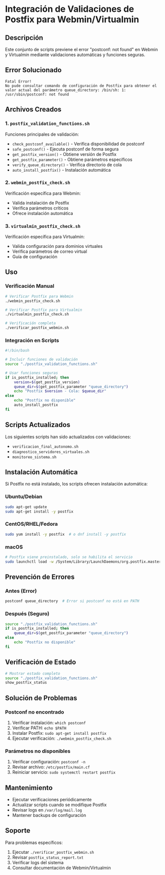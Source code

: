 # Integración de Validaciones de Postfix para Webmin/Virtualmin

## Descripción

Este conjunto de scripts previene el error "postconf: not found" en Webmin y Virtualmin mediante validaciones automáticas y funciones seguras.

## Error Solucionado

```
Fatal Error!
No pude consultar comando de configuración de Postfix para obtener el valor actual del parámetro queue_directory: /bin/sh: 1: /usr/sbin/postconf: not found
```

## Archivos Creados

### 1. `postfix_validation_functions.sh`
Funciones principales de validación:
- `check_postconf_available()` - Verifica disponibilidad de postconf
- `safe_postconf()` - Ejecuta postconf de forma segura
- `get_postfix_version()` - Obtiene versión de Postfix
- `get_postfix_parameter()` - Obtiene parámetros específicos
- `verify_queue_directory()` - Verifica directorio de cola
- `auto_install_postfix()` - Instalación automática

### 2. `webmin_postfix_check.sh`
Verificación específica para Webmin:
- Valida instalación de Postfix
- Verifica parámetros críticos
- Ofrece instalación automática

### 3. `virtualmin_postfix_check.sh`
Verificación específica para Virtualmin:
- Valida configuración para dominios virtuales
- Verifica parámetros de correo virtual
- Guía de configuración

## Uso

### Verificación Manual
```bash
# Verificar Postfix para Webmin
./webmin_postfix_check.sh

# Verificar Postfix para Virtualmin
./virtualmin_postfix_check.sh

# Verificación completa
./verificar_postfix_webmin.sh
```

### Integración en Scripts
```bash
#!/bin/bash

# Incluir funciones de validación
source "./postfix_validation_functions.sh"

# Usar funciones seguras
if is_postfix_installed; then
    version=$(get_postfix_version)
    queue_dir=$(get_postfix_parameter "queue_directory")
    echo "Postfix $version - Cola: $queue_dir"
else
    echo "Postfix no disponible"
    auto_install_postfix
fi
```

## Scripts Actualizados

Los siguientes scripts han sido actualizados con validaciones:
- `verificacion_final_autonomo.sh`
- `diagnostico_servidores_virtuales.sh`
- `monitoreo_sistema.sh`

## Instalación Automática

Si Postfix no está instalado, los scripts ofrecen instalación automática:

### Ubuntu/Debian
```bash
sudo apt-get update
sudo apt-get install -y postfix
```

### CentOS/RHEL/Fedora
```bash
sudo yum install -y postfix  # o dnf install -y postfix
```

### macOS
```bash
# Postfix viene preinstalado, solo se habilita el servicio
sudo launchctl load -w /System/Library/LaunchDaemons/org.postfix.master.plist
```

## Prevención de Errores

### Antes (Error)
```bash
postconf queue_directory  # Error si postconf no está en PATH
```

### Después (Seguro)
```bash
source "./postfix_validation_functions.sh"
if is_postfix_installed; then
    queue_dir=$(get_postfix_parameter "queue_directory")
else
    echo "Postfix no disponible"
fi
```

## Verificación de Estado

```bash
# Mostrar estado completo
source "./postfix_validation_functions.sh"
show_postfix_status
```

## Solución de Problemas

### Postconf no encontrado
1. Verificar instalación: `which postconf`
2. Verificar PATH: `echo $PATH`
3. Instalar Postfix: `sudo apt-get install postfix`
4. Ejecutar verificación: `./webmin_postfix_check.sh`

### Parámetros no disponibles
1. Verificar configuración: `postconf -n`
2. Revisar archivo: `/etc/postfix/main.cf`
3. Reiniciar servicio: `sudo systemctl restart postfix`

## Mantenimiento

- Ejecutar verificaciones periódicamente
- Actualizar scripts cuando se modifique Postfix
- Revisar logs en `/var/log/mail.log`
- Mantener backups de configuración

## Soporte

Para problemas específicos:
1. Ejecutar `./verificar_postfix_webmin.sh`
2. Revisar `postfix_status_report.txt`
3. Verificar logs del sistema
4. Consultar documentación de Webmin/Virtualmin
